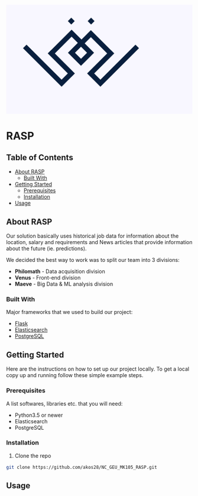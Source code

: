 <p align="center">
  <img src="./img/darkbluelogo.png" alt="RASP">
</p>

# RASP

<!-- TABLE OF CONTENTS -->
## Table of Contents

* [About RASP](#about-rasp)
  * [Built With](#built-with)
* [Getting Started](#getting-started)
  * [Prerequisites](#prerequisites)
  * [Installation](#installation)
* [Usage](#usage)

<!-- ABOUT THE PROJECT -->
## About RASP
Our solution basically uses historical job data for information about the location, salary and requirements and News articles that provide information about the future (ie. predictions).

We decided the best way to work was to split our team into 3 divisions:
  * **Philomath** - Data acquisition division
  * **Venus** - Front-end division
  * **Maeve** - Big Data & ML analysis division

### Built With
Major frameworks that we used to build our project:
* [Flask](https://flask.palletsprojects.com/en/1.1.x/)
* [Elasticsearch](https://www.elastic.co/)
* [PostgreSQL](https://www.postgresql.org/)

<!-- GETTING STARTED -->
## Getting Started

Here are the instructions on how to set up our project locally.
To get a local copy up and running follow these simple example steps.

### Prerequisites

A list softwares, libraries etc. that you will need:
* Python3.5 or newer
* Elasticsearch
* PostgreSQL

### Installation

1. Clone the repo
```sh
git clone https://github.com/akos28/NC_GEU_MK105_RASP.git
```

## Usage
